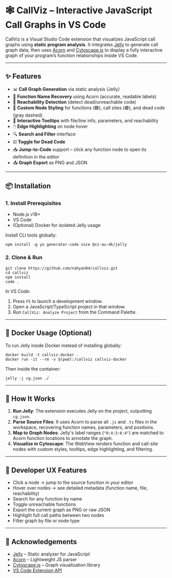 # 🕸️ CallViz – Interactive JavaScript Call Graphs in VS Code

CallViz is a Visual Studio Code extension that visualizes JavaScript call graphs using **static program analysis**. It integrates [Jelly](https://github.com/cs-au-dk/jelly) to generate call graph data, then uses [Acorn](https://github.com/acornjs/acorn) and [Cytoscape.js](https://js.cytoscape.org/) to display a fully interactive graph of your program’s function relationships inside VS Code.

---

## ✨ Features

- 📊 **Call Graph Generation** via static analysis (Jelly)
- 🧠 **Function Name Recovery** using Acorn (accurate, readable labels)
- 🧭 **Reachability Detection** (detect dead/unreachable code)
- 🎨 **Custom Node Styling** for functions (🟦), call sites (🟢), and dead code (gray dashed)
- 💬 **Interactive Tooltips** with file/line info, parameters, and reachability
- 🖱️ **Edge Highlighting** on node hover
- 🔍 **Search and Filter** interface
- ☑️ **Toggle for Dead Code**
- 📥 **Jump-to-Code** support – click any function node to open its definition in the editor
- 📤 **Graph Export** as PNG and JSON

---

## 📦 Installation

### 1. Install Prerequisites

- Node.js v18+
- VS Code
- (Optional) Docker for isolated Jelly usage

Install CLI tools globally:

    npm install -g yo generator-code vsce @cs-au-dk/jelly

### 2. Clone & Run

    git clone https://github.com/nahyan04/callviz.git
    cd callviz
    npm install
    code .

In VS Code:

1. Press `F5` to launch a development window.
2. Open a JavaScript/TypeScript project in that window.
3. Run `CallViz: Analyze Project` from the Command Palette.

---

## 🐳 Docker Usage (Optional)

To run Jelly inside Docker instead of installing globally:

    docker build -t callviz-docker .
    docker run -it --rm -v $(pwd):/callviz callviz-docker

Then inside the container:

    jelly -j cg.json ./

---

## 🧠 How It Works

1. **Run Jelly**: The extension executes Jelly on the project, outputting `cg.json`.
2. **Parse Source Files**: It uses Acorn to parse all `.js` and `.ts` files in the workspace, recovering function names, parameters, and positions.
3. **Map to Graph Nodes**: Jelly's label ranges (`"0:4:3:6:4"`) are matched to Acorn function locations to annotate the graph.
4. **Visualize in Cytoscape**: The WebView renders function and call-site nodes with custom styles, tooltips, edge highlighting, and filtering.

---

## 🔧 Developer UX Features

- Click a node → jump to the source function in your editor
- Hover over nodes → see detailed metadata (function name, file, reachability)
- Search for any function by name
- Toggle unreachable functions
- Export the current graph as PNG or raw JSON
- Highlight full call paths between two nodes
- Filter graph by file or node type

---


## 📎 Acknowledgements

- [Jelly](https://github.com/cs-au-dk/jelly) – Static analyzer for JavaScript
- [Acorn](https://github.com/acornjs/acorn) – Lightweight JS parser
- [Cytoscape.js](https://js.cytoscape.org/) – Graph visualization library
- [VS Code Extension API](https://code.visualstudio.com/api)
